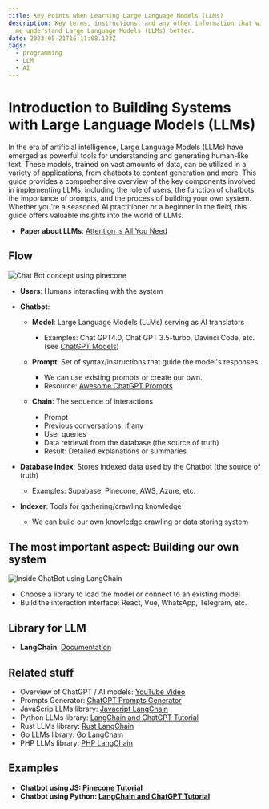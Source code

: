 ```yaml
---
title: Key Points when Learning Large Language Models (LLMs)
description: Key terms, instructions, and any other information that will help
  me understand Large Language Models (LLMs) better.
date: 2023-05-21T16:11:08.123Z
tags:
  - programming
  - LLM
  - AI
---
```

# Introduction to Building Systems with Large Language Models (LLMs)

In the era of artificial intelligence, Large Language Models (LLMs) have emerged as powerful tools for understanding and generating human-like text. These models, trained on vast amounts of data, can be utilized in a variety of applications, from chatbots to content generation and more. This guide provides a comprehensive overview of the key components involved in implementing LLMs, including the role of users, the function of chatbots, the importance of prompts, and the process of building your own system. Whether you're a seasoned AI practitioner or a beginner in the field, this guide offers valuable insights into the world of LLMs.

* **Paper about LLMs**: [Attention is All You Need](https://bytez.com/read/arxiv/1706.03762?hl=en)

## Flow

![Chat Bot concept using pinecone](/images/uploads/cb-high-level-architecture.png)

* **Users**: Humans interacting with the system
* **Chatbot**:

  * **Model**: Large Language Models (LLMs) serving as AI translators

    * Examples: Chat GPT4.0, Chat GPT 3.5-turbo, Davinci Code, etc. (see [ChatGPT Models](https://platform.openai.com/docs/models/overview))
  * **Prompt**: Set of syntax/instructions that guide the model's responses

    * We can use existing prompts or create our own.
    * Resource: [Awesome ChatGPT Prompts](https://github.com/f/awesome-chatgpt-prompts)
  * **Chain**: The sequence of interactions

    * Prompt
    * Previous conversations, if any
    * User queries
    * Data retrieval from the database (the source of truth)
    * Result: Detailed explanations or summaries
* **Database Index**: Stores indexed data used by the Chatbot (the source of truth)

  * Examples: Supabase, Pinecone, AWS, Azure, etc.
* **Indexer**: Tools for gathering/crawling knowledge

  * We can build our own knowledge crawling or data storing system

## The most important aspect: Building our own system

![Inside ChatBot using LangChain](/images/uploads/cb-architecture.png)

* Choose a library to load the model or connect to an existing model
* Build the interaction interface: React, Vue, WhatsApp, Telegram, etc.

## Library for LLM

* **LangChain**: [Documentation](https://python.langchain.com/en/latest/modules/chains/how_to_guides.html)

## Related stuff

* Overview of ChatGPT / AI models: [YouTube Video](https://www.youtube.com/watch?v=WVct5y3hBEg)
* Prompts Generator: [ChatGPT Prompts Generator](https://huggingface.co/spaces/merve/ChatGPT-prompt-generator)
* JavaScrip LLMs library: [Javacript LangChain](https://js.langchain.com/docs/)
* Python LLMs library: [LangChain and ChatGPT Tutorial](https://blog.futuresmart.ai/building-chatbot-using-langchain-and-chatgpt)
* Rust LLMs library: [Rust LangChain](https://docs.rs/langchain/latest/langchain/)
* Go LLMs library: [Go LangChain](hhttps://github.com/tmc/langchaingo)
* PHP LLMs library: [PHP LangChain](https://github.com/kambo-1st/langchain-php)

## Examples

* **Chatbot using JS: [Pinecone Tutorial](https://www.pinecone.io/learn/javascript-chatbot/)**
* **Chatbot using Python: [LangChain and ChatGPT Tutorial](https://blog.futuresmart.ai/building-chatbot-using-langchain-and-chatgpt)**
